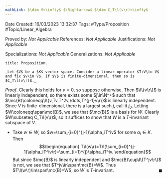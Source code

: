 ```yaml
---
mathLink: $\dim V<\infty$ $\Rightarrow$ $\dim C_T\l(v\r)<\infty$
---
```


<div class="topSpace"></div>

Date Created: 16/03/2023 13:32:37
Tags: #Type/Proposition #Topic/Linear_Algebra

Proved by: _Not Applicable_
References: _Not Applicable_
Justifications: _Not Applicable_

Specializations: _Not Applicable_
Generalizations: _Not Applicable_

``` ad-Proposition
title: Proposition.

_Let $V$ be a $K$-vector space. Consider a linear operator $T:V\to V$ and fix $v\in V$. If $V$ is finite-dimensional, then so is $C_T\l(v\r)$._

```

_Proof_. Clearly this holds for $v=0$, so suppose otherwise. Then $\l\{v\r\}$ is linearly independent, so there exists some $j\in\N^+$ such that $\mc{B}\coloneqq\l\{v,Tv,T^2v,\dots,T^{j-1}v\r\}$ is linearly independent. Since $V$ is finite-dimensional, there is a largest such $j$, call it $j_0$. Letting $W\coloneqq\span\mc{B}$, we see that $\mc{B}$ is a basis for $W$. Clearly $W\subseteq C_T\l(v\r)$, so it suffices to show that $W$ is a $T$-invariant subspace of $V$.
* Take $w\in W$, so $w=\sum_{i=0}^{j-1}\alpha_iT^iv$ for some $\alpha_i\in K$. Then
$$\begin{equation}
    T\l(w\r)=T\l(\sum_{i=0}^{j-1}\alpha_iT^iv\r)=\sum_{i=1}^{j}\alpha_iT^iv.
\end{equation}$$
But since $\mc{B}$ is linearly independent and $\mc{B}\cup\l\{T^jv\r\}$ is not, we see that $T^jv\in\span\mc{B}=W$. Thus $T\l(w\r)\in\span\mc{B}=W$, so $W$ is $T$-invariant.<span style="float:right;">$\blacksquare$</span>
